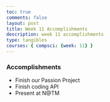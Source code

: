 ```yaml
---
toc: true
comments: false
layout: post
title: Week 11 Accomplishments
description: week 11 accomplishments
type: tangibles
courses: { compsci: {week: 11} }
---
```


### Accomplishments
- Finish our Passion Project
- Finish coding API
- Present at N@TM

